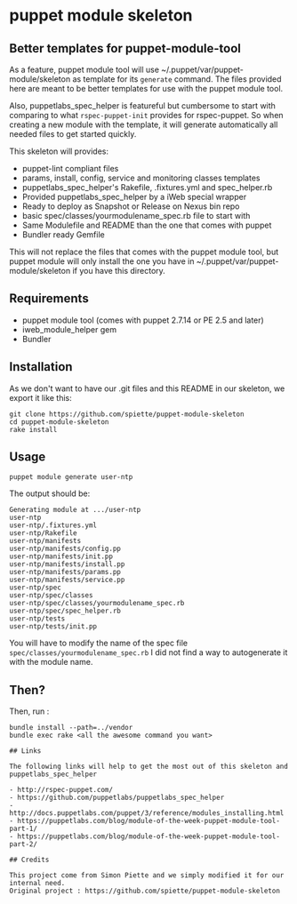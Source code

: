 # puppet module skeleton
## Better templates for puppet-module-tool

As a feature, puppet module tool will use ~/.puppet/var/puppet-module/skeleton
as template for its `generate` command. The files provided here are meant to be
better templates for use with the puppet module tool.

Also, puppetlabs_spec_helper is featureful but cumbersome to start with
comparing to what `rspec-puppet-init` provides for rspec-puppet. So when
creating a new module with the template, it will generate automatically all
needed files to get started quickly.

This skeleton will provides:

- puppet-lint compliant files
- params, install, config, service and monitoring classes templates
- puppetlabs_spec_helper's Rakefile, .fixtures.yml and spec_helper.rb
- Provided puppetlabs_spec_helper by a iWeb special wrapper
- Ready to deploy as Snapshot or Release on Nexus bin repo
- basic spec/classes/yourmodulename_spec.rb file to start with
- Same Modulefile and README than the one that comes with puppet
- Bundler ready Gemfile

This will not replace the files that comes with the puppet module tool, but puppet module will only install the one you have in ~/.puppet/var/puppet-module/skeleton if you have this directory.

## Requirements

- puppet module tool (comes with puppet 2.7.14 or PE 2.5 and later)
- iweb_module_helper gem
- Bundler

## Installation

As we don't want to have our .git files and this README in our skeleton, we
export it like this:

    git clone https://github.com/spiette/puppet-module-skeleton 
    cd puppet-module-skeleton
    rake install

## Usage

    puppet module generate user-ntp

The output should be:

    Generating module at .../user-ntp
    user-ntp
    user-ntp/.fixtures.yml
    user-ntp/Rakefile
    user-ntp/manifests
    user-ntp/manifests/config.pp
    user-ntp/manifests/init.pp
    user-ntp/manifests/install.pp
    user-ntp/manifests/params.pp
    user-ntp/manifests/service.pp
    user-ntp/spec
    user-ntp/spec/classes
    user-ntp/spec/classes/yourmodulename_spec.rb
    user-ntp/spec/spec_helper.rb
    user-ntp/tests
    user-ntp/tests/init.pp

You will have to modify the name of the spec file `spec/classes/yourmodulename_spec.rb` I did not find a way to autogenerate it with the module name.

## Then?

Then, run : 
```
bundle install --path=../vendor
bundle exec rake <all the awesome command you want>

## Links

The following links will help to get the most out of this skeleton and puppetlabs_spec_helper

- http://rspec-puppet.com/
- https://github.com/puppetlabs/puppetlabs_spec_helper
- http://docs.puppetlabs.com/puppet/3/reference/modules_installing.html
- https://puppetlabs.com/blog/module-of-the-week-puppet-module-tool-part-1/
- https://puppetlabs.com/blog/module-of-the-week-puppet-module-tool-part-2/

## Credits

This project come from Simon Piette and we simply modified it for our internal need.
Original project : https://github.com/spiette/puppet-module-skeleton
